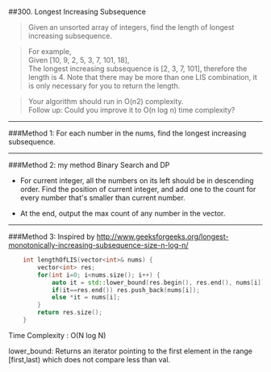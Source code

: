 ##300. Longest Increasing Subsequence 
> Given an unsorted array of integers, find the length of longest increasing subsequence.

> For example,  
Given [10, 9, 2, 5, 3, 7, 101, 18],  
The longest increasing subsequence is [2, 3, 7, 101], therefore the length is 4. Note that there may be more than one LIS combination, it is only necessary for you to return the length.

> Your algorithm should run in O(n2) complexity.  
Follow up: Could you improve it to O(n log n) time complexity?

---


###Method 1:
  For each number in the nums, find the longest increasing subsequence.

---
###Method 2: my method
  Binary Search and DP  
  - For current integer, all the numbers on its left should be in descending order. Find the position of current integer, and add one to the count for every number that's smaller than current number.
  
  - At the end, output the max count of any number in the vector.  

---
###Method 3:
Inspired by http://www.geeksforgeeks.org/longest-monotonically-increasing-subsequence-size-n-log-n/
```c++
    int lengthOfLIS(vector<int>& nums) {
        vector<int> res;
        for(int i=0; i<nums.size(); i++) {
            auto it = std::lower_bound(res.begin(), res.end(), nums[i]);
            if(it==res.end()) res.push_back(nums[i]);
            else *it = nums[i];
        }
        return res.size();
    }
```
Time Complexity : O(N log N) 

lower_bound: Returns an iterator pointing to the first element in the range [first,last) which does not compare less than val.

